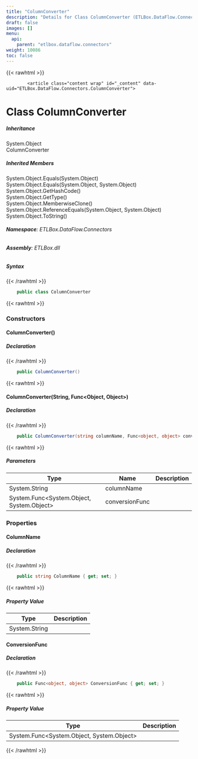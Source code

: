 ```yaml
---
title: "ColumnConverter"
description: "Details for Class ColumnConverter (ETLBox.DataFlow.Connectors)"
draft: false
images: []
menu:
  api:
    parent: "etlbox.dataflow.connectors"
weight: 10086
toc: false
---
```


{{< rawhtml >}}

            <article class="content wrap" id="_content" data-uid="ETLBox.DataFlow.Connectors.ColumnConverter">
  <h1 id="ETLBox_DataFlow_Connectors_ColumnConverter" data-uid="ETLBox.DataFlow.Connectors.ColumnConverter" class="text-break">Class ColumnConverter
  </h1>
  <div class="markdown level0 summary"></div>
  <div class="markdown level0 conceptual"></div>
  <div class="inheritance">
    <h5>Inheritance</h5>
    <div class="level0"><span class="xref">System.Object</span></div>
    <div class="level1"><span class="xref">ColumnConverter</span></div>
  </div>
  <div class="inheritedMembers">
    <h5>Inherited Members</h5>
    <div>
      <span class="xref">System.Object.Equals(System.Object)</span>
    </div>
    <div>
      <span class="xref">System.Object.Equals(System.Object, System.Object)</span>
    </div>
    <div>
      <span class="xref">System.Object.GetHashCode()</span>
    </div>
    <div>
      <span class="xref">System.Object.GetType()</span>
    </div>
    <div>
      <span class="xref">System.Object.MemberwiseClone()</span>
    </div>
    <div>
      <span class="xref">System.Object.ReferenceEquals(System.Object, System.Object)</span>
    </div>
    <div>
      <span class="xref">System.Object.ToString()</span>
    </div>
  </div>
<h6><strong>Namespace</strong>: ETLBox.DataFlow.Connectors</h6>
  <h6><strong>Assembly</strong>: ETLBox.dll</h6>
  <h5 id="ETLBox_DataFlow_Connectors_ColumnConverter_syntax">Syntax</h5>
{{< /rawhtml >}}

```C#
    public class ColumnConverter
```

{{< rawhtml >}}
  <h3 id="constructors">Constructors
  </h3>
  <a id="ETLBox_DataFlow_Connectors_ColumnConverter__ctor_" data-uid="ETLBox.DataFlow.Connectors.ColumnConverter.#ctor*"></a>
  <h4 id="ETLBox_DataFlow_Connectors_ColumnConverter__ctor" data-uid="ETLBox.DataFlow.Connectors.ColumnConverter.#ctor">ColumnConverter()</h4>
  <div class="markdown level1 summary"></div>
  <div class="markdown level1 conceptual"></div>
  <h5 class="decalaration">Declaration</h5>
{{< /rawhtml >}}

```C#
    public ColumnConverter()
```

{{< rawhtml >}}
  <a id="ETLBox_DataFlow_Connectors_ColumnConverter__ctor_" data-uid="ETLBox.DataFlow.Connectors.ColumnConverter.#ctor*"></a>
  <h4 id="ETLBox_DataFlow_Connectors_ColumnConverter__ctor_System_String_System_Func_System_Object_System_Object__" data-uid="ETLBox.DataFlow.Connectors.ColumnConverter.#ctor(System.String,System.Func{System.Object,System.Object})">ColumnConverter(String, Func&lt;Object, Object&gt;)</h4>
  <div class="markdown level1 summary"></div>
  <div class="markdown level1 conceptual"></div>
  <h5 class="decalaration">Declaration</h5>
{{< /rawhtml >}}

```C#
    public ColumnConverter(string columnName, Func<object, object> conversionFunc)
```

{{< rawhtml >}}
  <h5 class="parameters">Parameters</h5>
  <table class="table table-bordered table-striped table-condensed">
    <thead>
      <tr>
        <th>Type</th>
        <th>Name</th>
        <th>Description</th>
      </tr>
    </thead>
    <tbody>
      <tr>
        <td><span class="xref">System.String</span></td>
        <td><span class="parametername">columnName</span></td>
        <td></td>
      </tr>
      <tr>
        <td><span class="xref">System.Func</span>&lt;<span class="xref">System.Object</span>, <span class="xref">System.Object</span>&gt;</td>
        <td><span class="parametername">conversionFunc</span></td>
        <td></td>
      </tr>
    </tbody>
  </table>
  <h3 id="properties">Properties
  </h3>
  <a id="ETLBox_DataFlow_Connectors_ColumnConverter_ColumnName_" data-uid="ETLBox.DataFlow.Connectors.ColumnConverter.ColumnName*"></a>
  <h4 id="ETLBox_DataFlow_Connectors_ColumnConverter_ColumnName" data-uid="ETLBox.DataFlow.Connectors.ColumnConverter.ColumnName">ColumnName</h4>
  <div class="markdown level1 summary"></div>
  <div class="markdown level1 conceptual"></div>
  <h5 class="decalaration">Declaration</h5>
{{< /rawhtml >}}

```C#
    public string ColumnName { get; set; }
```

{{< rawhtml >}}
  <h5 class="propertyValue">Property Value</h5>
  <table class="table table-bordered table-striped table-condensed">
    <thead>
      <tr>
        <th>Type</th>
        <th>Description</th>
      </tr>
    </thead>
    <tbody>
      <tr>
        <td><span class="xref">System.String</span></td>
        <td></td>
      </tr>
    </tbody>
  </table>
  <a id="ETLBox_DataFlow_Connectors_ColumnConverter_ConversionFunc_" data-uid="ETLBox.DataFlow.Connectors.ColumnConverter.ConversionFunc*"></a>
  <h4 id="ETLBox_DataFlow_Connectors_ColumnConverter_ConversionFunc" data-uid="ETLBox.DataFlow.Connectors.ColumnConverter.ConversionFunc">ConversionFunc</h4>
  <div class="markdown level1 summary"></div>
  <div class="markdown level1 conceptual"></div>
  <h5 class="decalaration">Declaration</h5>
{{< /rawhtml >}}

```C#
    public Func<object, object> ConversionFunc { get; set; }
```

{{< rawhtml >}}
  <h5 class="propertyValue">Property Value</h5>
  <table class="table table-bordered table-striped table-condensed">
    <thead>
      <tr>
        <th>Type</th>
        <th>Description</th>
      </tr>
    </thead>
    <tbody>
      <tr>
        <td><span class="xref">System.Func</span>&lt;<span class="xref">System.Object</span>, <span class="xref">System.Object</span>&gt;</td>
        <td></td>
      </tr>
    </tbody>
  </table>

{{< /rawhtml >}}
